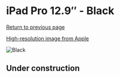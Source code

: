 # iPad Pro 12.9″ - Black

[Return to previous page](/ipad_pro4)

[High-resolution image from Apple](https://store.storeimages.cdn-apple.com/8756/as-images.apple.com/is/MXT92?wid=4500&hei=4500&fmt=png)

<div style="width: 500px"><img src="/almost_uncompressed/MXT92.webp" alt="Black"></div>

## Under construction
